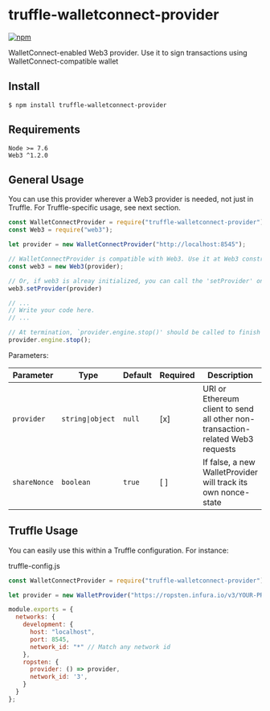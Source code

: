 # truffle-walletconnect-provider

[![npm](https://img.shields.io/npm/v/truffle-walletconnect-provider.svg)](https://www.npmjs.com/package/truffle-walletconnect-provider)

WalletConnect-enabled Web3 provider. Use it to sign transactions using WalletConnect-compatible wallet

## Install

```
$ npm install truffle-walletconnect-provider
```

## Requirements
```
Node >= 7.6
Web3 ^1.2.0
```

## General Usage

You can use this provider wherever a Web3 provider is needed, not just in Truffle. For Truffle-specific usage, see next section.

```javascript
const WalletConnectProvider = require("truffle-walletconnect-provider");
const Web3 = require("web3");

let provider = new WalletConnectProvider("http://localhost:8545");

// WalletConnectProvider is compatible with Web3. Use it at Web3 constructor, just like any other Web3 Provider
const web3 = new Web3(provider);

// Or, if web3 is alreay initialized, you can call the 'setProvider' on web3, web3.eth, web3.shh and/or web3.bzz
web3.setProvider(provider)

// ...
// Write your code here.
// ...

// At termination, `provider.engine.stop()' should be called to finish the process elegantly.
provider.engine.stop();
```

Parameters:

| Parameter | Type | Default | Required | Description |
| ------ | ---- | ------- | ----------- | ----------- |
| `provider` | `string\|object` | `null` | [x] | URI or Ethereum client to send all other non-transaction-related Web3 requests |
| `shareNonce` | `boolean` | `true` | [ ] | If false, a new WalletProvider will track its own nonce-state |


## Truffle Usage

You can easily use this within a Truffle configuration. For instance:

truffle-config.js
```javascript
const WalletConnectProvider = require("truffle-walletconnect-provider");

let provider = new WalletProvider("https://ropsten.infura.io/v3/YOUR-PROJECT-ID");

module.exports = {
  networks: {
    development: {
      host: "localhost",
      port: 8545,
      network_id: "*" // Match any network id
    },
    ropsten: {
      provider: () => provider,
      network_id: '3',
    }
  }
};
```
